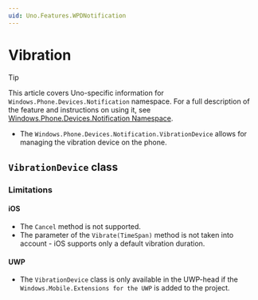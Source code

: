 ```yaml
---
uid: Uno.Features.WPDNotification
---
```


# Vibration

> [!TIP]
> This article covers Uno-specific information for `Windows.Phone.Devices.Notification` namespace. For a full description of the feature and instructions on using it, see [Windows.Phone.Devices.Notification Namespace](https://learn.microsoft.com/uwp/api/windows.phone.devices.notification).

- The `Windows.Phone.Devices.Notification.VibrationDevice` allows for managing the vibration device on the phone.

## `VibrationDevice` class

### Limitations

#### iOS

- The `Cancel` method is not supported.
- The parameter of the `Vibrate(TimeSpan)` method is not taken into account - iOS supports only a default vibration duration.

#### UWP

- The `VibrationDevice` class is only available in the UWP-head if the `Windows.Mobile.Extensions for the UWP` is added to the project.
